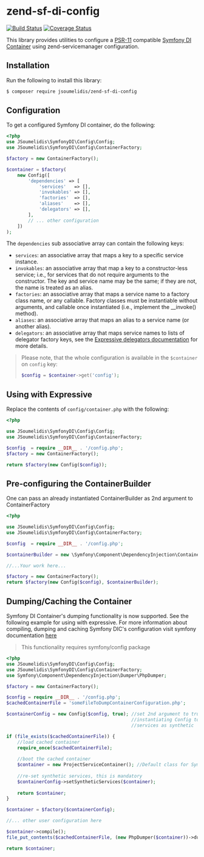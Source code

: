 # zend-sf-di-config

[![Build Status](https://secure.travis-ci.org/jsoumelidis/zend-sf-di-config.svg?branch=master)](https://secure.travis-ci.org/jsoumelidis/zend-sf-di-config)
[![Coverage Status](https://coveralls.io/repos/github/jsoumelidis/zend-sf-di-config/badge.svg?branch=master)](https://coveralls.io/github/jsoumelidis/zend-sf-di-config?branch=master)

This library provides utilities to configure
a [PSR-11](http://www.php-fig.org/psr/psr-11/) compatible
[Symfony DI Container](https://github.com/symfony/dependency-injection)
using zend-servicemanager configuration.

## Installation

Run the following to install this library:

```bash
$ composer require jsoumelidis/zend-sf-di-config
```

## Configuration

To get a configured Symfony DI container, do the following:

```php
<?php
use JSoumelidis\SymfonyDI\Config\Config;
use JSoumelidis\SymfonyDI\Config\ContainerFactory;

$factory = new ContainerFactory();

$container = $factory(
    new Config([
        'dependencies' => [
            'services'   => [],
            'invokables' => [],
            'factories'  => [],
            'aliases'    => [],
            'delegators' => [],
        ],
        // ... other configuration
    ])
);
```

The `dependencies` sub associative array can contain the following keys:

- `services`: an associative array that maps a key to a specific service instance.
- `invokables`: an associative array that map a key to a constructor-less
  service; i.e., for services that do not require arguments to the constructor.
  The key and service name may be the same; if they are not, the name is treated
  as an alias.
- `factories`: an associative array that maps a service name to a factory class name, 
  or any callable. Factory classes must be instantiable without arguments, and callable
  once instantiated (i.e., implement the __invoke() method).
- `aliases`: an associative array that maps an alias to a service name (or
  another alias).
- `delegators`: an associative array that maps service names to lists of
  delegator factory keys, see the
  [Expressive delegators documentation](https://docs.zendframework.com/zend-servicemanager/delegators/)
  for more details.

> Please note, that the whole configuration is available in the `$container`
> on `config` key:
>
> ```php
> $config = $container->get('config');
> ```

## Using with Expressive

Replace the contents of `config/container.php` with the following:

```php
<?php

use JSoumelidis\SymfonyDI\Config\Config;
use JSoumelidis\SymfonyDI\Config\ContainerFactory;

$config  = require __DIR__ . '/config.php';
$factory = new ContainerFactory();

return $factory(new Config($config));
```

## Pre-configuring the ContainerBuilder

One can pass an already instantiated ContainerBuilder as 2nd argument
to ContainerFactory

```php
<?php

use JSoumelidis\SymfonyDI\Config\Config;
use JSoumelidis\SymfonyDI\Config\ContainerFactory;

$config  = require __DIR__ . '/config.php';

$containerBuilder = new \Symfony\Component\DependencyInjection\ContainerBuilder();

//...Your work here...

$factory = new ContainerFactory();
return $factory(new Config($config), $containerBuilder);
```

## Dumping/Caching the Container

Symfony DI Container's dumping functionality is now supported.
See the following example for using with expressive.
For more information about compiling, dumping and caching Symfony DIC's configuration
visit symfony documentation
[here](https://symfony.com/doc/current/components/dependency_injection/compilation.html#dumping-the-configuration-for-performance)  
> This functionality requires symfony/config package
```php
<?php
use JSoumelidis\SymfonyDI\Config\Config;
use JSoumelidis\SymfonyDI\Config\ContainerFactory;
use Symfony\Component\DependencyInjection\Dumper\PhpDumper;

$factory = new ContainerFactory();

$config = require __DIR__ . '/config.php';
$cachedContainerFile = 'someFileToDumpContainerConfiguration.php';

$containerConfig = new Config($config, true); //set 2nd argument to true while
                                              //instantiating Config to register
                                              //services as synthetic

if (file_exists($cachedContainerFile)) {
    //load cached container
    require_once($cachedContainerFile);
    
    //boot the cached container
    $container = new ProjectServiceContainer(); //Default class for Symfony DI
    
    //re-set synthetic services, this is mandatory
    $containerConfig->setSyntheticServices($container);
    
    return $container;
}

$container = $factory($containerConfig);

//... other user configuration here

$container->compile();
file_put_contents($cachedContainerFile, (new PhpDumper($container))->dump());

return $container;
```